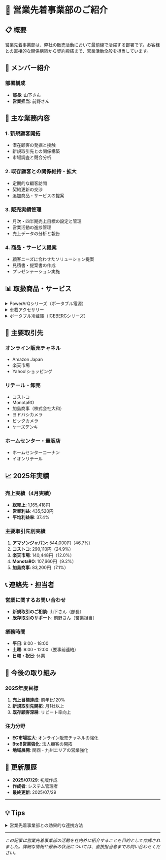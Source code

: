 # 🏢 営業先着事業部のご紹介

## 📋 概要

営業先着事業部は、弊社の販売活動において最前線で活躍する部署です。お客様との直接的な関係構築から契約締結まで、営業活動全般を担当しています。

## 👥 メンバー紹介

### 部署構成
- **部長**: 山下さん
- **営業担当**: 前野さん

## 🎯 主な業務内容

### 1. 新規顧客開拓
- 潜在顧客の発掘と接触
- 新規取引先との関係構築
- 市場調査と競合分析

### 2. 既存顧客との関係維持・拡大
- 定期的な顧客訪問
- 契約更新の交渉
- 追加商品・サービスの提案

### 3. 販売実績管理
- 月次・四半期売上目標の設定と管理
- 営業活動の進捗管理
- 売上データの分析と報告

### 4. 商品・サービス提案
- 顧客ニーズに合わせたソリューション提案
- 見積書・提案書の作成
- プレゼンテーション実施

## 📊 取扱商品・サービス

<details>
<summary>PowerArQシリーズ（ポータブル電源）</summary>

### 主力商品
- **PowerArQ Max**: 大容量モデル
- **PowerArQ S10 Pro**: プロ仕様モデル
- **PowerArQ 3**: スタンダードモデル
- **PowerArQ 2**: エントリーモデル

### 特徴
- 高い安全性と信頼性
- 多様な出力ポートを搭載
- アウトドアから防災まで幅広い用途
</details>

<details>
<summary>車載アクセサリー</summary>

### 主要商品
- **EasyOneTouch5**: スマートフォンホルダー
- **EasyOneTouch5 Wireless**: ワイヤレス充電対応
- **EasyMagMount**: マグネット式ホルダー

### 特徴
- 簡単取り付け
- 優れた安定性
- 多様な車種に対応
</details>

<details>
<summary>ポータブル冷蔵庫（ICEBERGシリーズ）</summary>

### ラインナップ
- **ICEBERG 12L**: コンパクトサイズ
- **ICEBERG 29L**: ミドルサイズ
- **ICEBERG 45L**: 大容量モデル

### 特徴
- 高効率コンプレッサー
- アウトドア・車中泊に最適
- 冷蔵・冷凍両対応
</details>

## 🤝 主要取引先

### オンライン販売チャネル
- Amazon Japan
- 楽天市場
- Yahoo!ショッピング

### リテール・卸売
- コストコ
- MonotaRO
- 加島商事（株式会社大和）
- ヨドバシカメラ
- ビックカメラ
- ケーズデンキ

### ホームセンター・量販店
- ホームセンターコーナン
- イオンリテール

## 📈 2025年実績

### 売上実績（4月実績）
- **総売上**: 1,165,418円
- **営業利益**: 435,520円
- **平均利益率**: 37.4%

### 主要取引先別実績
1. **アマゾンジャパン**: 544,000円（46.7%）
2. **コストコ**: 290,110円（24.9%）
3. **楽天市場**: 140,448円（12.0%）
4. **MonotaRO**: 107,660円（9.2%）
5. **加島商事**: 83,200円（7.1%）

## 📞 連絡先・担当者

### 営業に関するお問い合わせ
- **新規取引のご相談**: 山下さん（部長）
- **既存取引のサポート**: 前野さん（営業担当）

### 業務時間
- **平日**: 9:00 - 18:00
- **土曜**: 9:00 - 12:00（要事前連絡）
- **日曜・祝日**: 休業

## 🚀 今後の取り組み

### 2025年度目標
1. **売上目標達成**: 前年比120%
2. **新規取引先開拓**: 月1社以上
3. **既存顧客深耕**: リピート率向上

### 注力分野
- **EC市場拡大**: オンライン販売チャネルの強化
- **BtoB営業強化**: 法人顧客の開拓
- **地域展開**: 関西・九州エリアの営業強化

## 📝 更新履歴

- **2025/07/29**: 初版作成
- **作成者**: システム管理者
- **最終更新**: 2025/07/29

---

## 💡 Tips

<details>
<summary>営業先着事業部との効果的な連携方法</summary>

### 社内からのお問い合わせ
1. **商品に関する技術的質問** → 開発部門経由で対応
2. **価格・見積もり相談** → 直接営業部にお問い合わせ
3. **納期・在庫確認** → 物流部門と営業部で連携対応

### 外部パートナー様へ
- 新商品情報や販促資料は営業部から定期配信
- 特別キャンペーンの情報共有
- 市場動向レポートの提供
</details>

---

*この記事は営業先着事業部の活動を社内外に紹介することを目的として作成されました。詳細な情報や最新の状況については、直接担当者までお問い合わせください。*